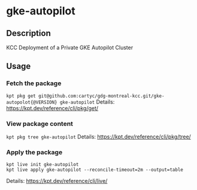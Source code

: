 # gke-autopilot

## Description
KCC Deployment of a Private GKE Autopilot Cluster

## Usage

### Fetch the package
`kpt pkg get git@github.com:cartyc/gdg-montreal-kcc.git/gke-autopolot{@VERSION} gke-autopilot`
Details: https://kpt.dev/reference/cli/pkg/get/

### View package content
`kpt pkg tree gke-autopilot`
Details: https://kpt.dev/reference/cli/pkg/tree/

### Apply the package
```
kpt live init gke-autopilot
kpt live apply gke-autopilot --reconcile-timeout=2m --output=table
```
Details: https://kpt.dev/reference/cli/live/
